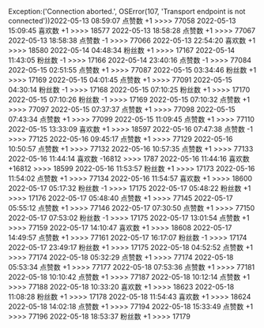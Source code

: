 Exception:('Connection aborted.', OSError(107, 'Transport endpoint is not connected'))2022-05-13  08:59:07   点赞数 +1 >>>> 77058
2022-05-13  15:09:45   喜欢数 +1 >>>> 18577
2022-05-13  18:58:28   点赞数 +1 >>>> 77067
2022-05-13  18:58:38   点赞数 -1 >>>> 77066
2022-05-13  22:54:20   喜欢数 +1 >>>> 18580
2022-05-14  04:48:34   粉丝数 +1 >>>> 17167
2022-05-14  11:43:05   粉丝数 -1 >>>> 17166
2022-05-14  23:40:16   点赞数 -1 >>>> 77084
2022-05-15  02:51:55   点赞数 +1 >>>> 77087
2022-05-15  03:34:46   粉丝数 +1 >>>> 17169
2022-05-15  04:01:45   点赞数 +1 >>>> 77091
2022-05-15  04:30:14   粉丝数 -1 >>>> 17168
2022-05-15  07:10:25   粉丝数 +1 >>>> 17170
2022-05-15  07:10:26   粉丝数 -1 >>>> 17169
2022-05-15  07:10:32   点赞数 +1 >>>> 77097
2022-05-15  07:37:37   点赞数 +1 >>>> 77098
2022-05-15  07:43:34   点赞数 +1 >>>> 77099
2022-05-15  11:09:45   点赞数 +1 >>>> 77110
2022-05-15  13:33:09   喜欢数 +1 >>>> 18597
2022-05-16  07:47:38   点赞数 -1 >>>> 77125
2022-05-16  09:45:17   点赞数 +1 >>>> 77129
2022-05-16  10:50:57   点赞数 +1 >>>> 77132
2022-05-16  10:57:35   点赞数 +1 >>>> 77133
2022-05-16  11:44:14   喜欢数 -16812 >>>> 1787
2022-05-16  11:44:16   喜欢数 +16812 >>>> 18599
2022-05-16  11:53:57   粉丝数 +1 >>>> 17173
2022-05-16  11:54:02   点赞数 +1 >>>> 77134
2022-05-16  11:54:57   喜欢数 +1 >>>> 18600
2022-05-17  05:17:32   粉丝数 -1 >>>> 17175
2022-05-17  05:48:22   粉丝数 +1 >>>> 17176
2022-05-17  05:48:40   点赞数 +1 >>>> 77145
2022-05-17  05:55:12   点赞数 +1 >>>> 77146
2022-05-17  07:30:50   点赞数 +1 >>>> 77150
2022-05-17  07:53:02   粉丝数 -1 >>>> 17175
2022-05-17  13:01:54   点赞数 +1 >>>> 77159
2022-05-17  14:10:47   喜欢数 +1 >>>> 18608
2022-05-17  14:49:57   点赞数 +1 >>>> 77161
2022-05-17  16:17:07   粉丝数 -1 >>>> 17174
2022-05-17  23:49:17   粉丝数 +1 >>>> 17175
2022-05-18  04:52:52   点赞数 +1 >>>> 77174
2022-05-18  05:32:29   点赞数 +1 >>>> 77174
2022-05-18  05:53:34   点赞数 +1 >>>> 77177
2022-05-18  07:53:36   点赞数 +1 >>>> 77181
2022-05-18  10:10:42   点赞数 +1 >>>> 77187
2022-05-18  10:12:14   点赞数 +1 >>>> 77188
2022-05-18  10:33:20   喜欢数 +1 >>>> 18623
2022-05-18  11:08:28   粉丝数 +1 >>>> 17178
2022-05-18  11:54:43   喜欢数 +1 >>>> 18624
2022-05-18  14:02:18   点赞数 +1 >>>> 77194
2022-05-18  15:33:49   点赞数 +1 >>>> 77196
2022-05-18  18:53:37   粉丝数 +1 >>>> 17179
